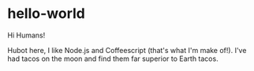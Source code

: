 # hello-world


Hi Humans!

Hubot here, I like Node.js and Coffeescript (that's what I'm make of!).
I've had tacos on the moon and find them far superior to Earth tacos.
